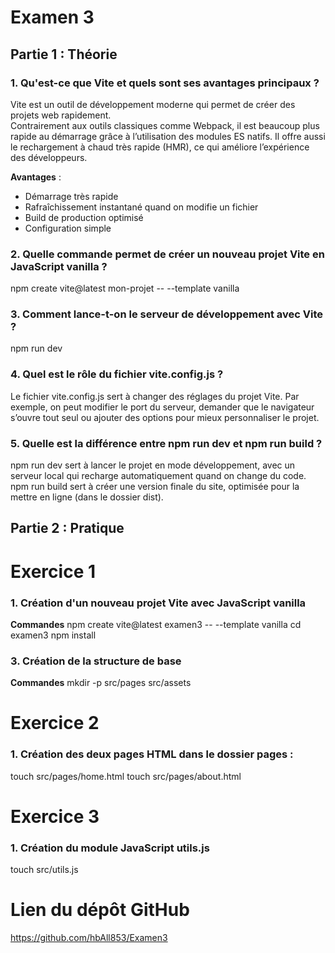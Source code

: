 # Examen 3 

## Partie 1 : Théorie

### 1. Qu'est-ce que Vite et quels sont ses avantages principaux ?

Vite est un outil de développement moderne qui permet de créer des projets web rapidement.  
Contrairement aux outils classiques comme Webpack, il est beaucoup plus rapide au démarrage grâce à l’utilisation des modules ES natifs. Il offre aussi le rechargement à chaud très rapide (HMR), ce qui améliore l’expérience des développeurs.

**Avantages** :
- Démarrage très rapide
- Rafraîchissement instantané quand on modifie un fichier
- Build de production optimisé
- Configuration simple

### 2. Quelle commande permet de créer un nouveau projet Vite en JavaScript vanilla ?

npm create vite@latest mon-projet -- --template vanilla

### 3. Comment lance-t-on le serveur de développement avec Vite ?

npm run dev

### 4. Quel est le rôle du fichier vite.config.js ? 

Le fichier vite.config.js sert à changer des réglages du projet Vite.
Par exemple, on peut modifier le port du serveur, demander que le navigateur s’ouvre tout seul ou ajouter des options pour mieux personnaliser le projet.

### 5. Quelle est la différence entre npm run dev et npm run build ? 

npm run dev sert à lancer le projet en mode développement, avec un serveur local qui recharge automatiquement quand on change du code.
npm run build sert à créer une version finale du site, optimisée pour la mettre en ligne (dans le dossier dist).

## Partie 2 : Pratique

# Exercice 1

### 1. Création d'un nouveau projet Vite avec JavaScript vanilla

**Commandes**
npm create vite@latest examen3 -- --template vanilla
cd examen3
npm install

### 3. Création de la structure de base

**Commandes**
mkdir -p src/pages src/assets 

# Exercice 2

### 1. Création des deux pages HTML dans le dossier pages : 

touch src/pages/home.html
touch src/pages/about.html

# Exercice 3
### 1. Création du module JavaScript utils.js

touch src/utils.js

# Lien du dépôt GitHub

https://github.com/hbAll853/Examen3